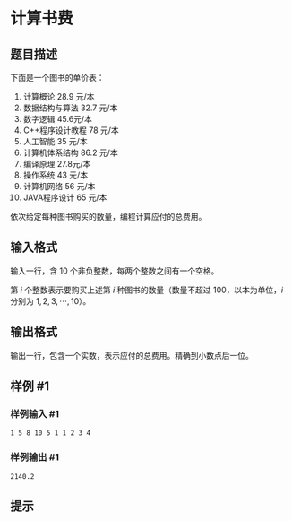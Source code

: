 # 计算书费

## 题目描述

下面是一个图书的单价表：
1. 计算概论 28.9 元/本
2. 数据结构与算法 32.7 元/本
3. 数字逻辑 45.6元/本
4. C++程序设计教程 78 元/本
5. 人工智能 35 元/本
6. 计算机体系结构 86.2 元/本
7. 编译原理 27.8元/本
8. 操作系统 43 元/本
9. 计算机网络 56 元/本
10. JAVA程序设计 65 元/本

依次给定每种图书购买的数量，编程计算应付的总费用。

## 输入格式

输入一行，含 $10$ 个非负整数，每两个整数之间有一个空格。

第 $i$ 个整数表示要购买上述第 $i$ 种图书的数量（数量不超过 $100$，以本为单位，$i$ 分别为 $1,2,3, \cdots ,10$）。

## 输出格式

输出一行，包含一个实数，表示应付的总费用。精确到小数点后一位。

## 样例 #1

### 样例输入 #1
```
1 5 8 10 5 1 1 2 3 4
```

### 样例输出 #1

```
2140.2
```

## 提示


